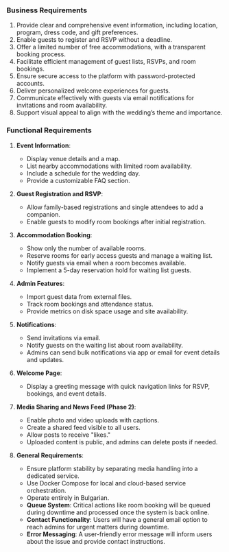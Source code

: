### **Business Requirements**

1. Provide clear and comprehensive event information, including location, program, dress code, and gift preferences.
2. Enable guests to register and RSVP without a deadline.
3. Offer a limited number of free accommodations, with a transparent booking process.
4. Facilitate efficient management of guest lists, RSVPs, and room bookings.
5. Ensure secure access to the platform with password-protected accounts.
6. Deliver personalized welcome experiences for guests.
7. Communicate effectively with guests via email notifications for invitations and room availability.
8. Support visual appeal to align with the wedding’s theme and importance.

### **Functional Requirements**

1. **Event Information**:

    - Display venue details and a map.
    - List nearby accommodations with limited room availability.
    - Include a schedule for the wedding day.
    - Provide a customizable FAQ section.

2. **Guest Registration and RSVP**:

    - Allow family-based registrations and single attendees to add a companion.
    - Enable guests to modify room bookings after initial registration.

3. **Accommodation Booking**:

    - Show only the number of available rooms.
    - Reserve rooms for early access guests and manage a waiting list.
    - Notify guests via email when a room becomes available.
    - Implement a 5-day reservation hold for waiting list guests.

4. **Admin Features**:

    - Import guest data from external files.
    - Track room bookings and attendance status.
    - Provide metrics on disk space usage and site availability.

5. **Notifications**:

    - Send invitations via email.
    - Notify guests on the waiting list about room availability.
    - Admins can send bulk notifications via app or email for event details and updates.

6. **Welcome Page**:

    - Display a greeting message with quick navigation links for RSVP, bookings, and event details.

7. **Media Sharing and News Feed (Phase 2)**:

    - Enable photo and video uploads with captions.
    - Create a shared feed visible to all users.
    - Allow posts to receive "likes."
    - Uploaded content is public, and admins can delete posts if needed.

8. **General Requirements**:

    - Ensure platform stability by separating media handling into a dedicated service.
    - Use Docker Compose for local and cloud-based service orchestration.
    - Operate entirely in Bulgarian.
    - **Queue System**: Critical actions like room booking will be queued during downtime and processed once the system is back online.
    - **Contact Functionality**: Users will have a general email option to reach admins for urgent matters during downtime.
    - **Error Messaging**: A user-friendly error message will inform users about the issue and provide contact instructions.